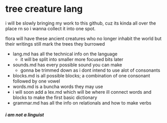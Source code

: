 # tree creature lang

i will be slowly bringing my work to this github, cuz its kinda all over the place rn so i wanna collect it into one spot.

flora will have these ancient creatures who no longer inhabit the world but their writings still mark the trees they burrowed

+ lang.md has all the technical info on the language
  + it will be split into smaller more focused bits later
+ sounds.md has every possible sound you can make
  + gonna be trimmed down as i dont intend to use alot of consonants
+ blocks.md is all possible blocks; a combination of one consonant followed by one vowel
+ words.md is a buncha words they may use
+ i will soon add a lex.md which will be where ill connect words and blocks to make the first basic dictionary
+ grammar.md has all the info on relationals and how to make verbs
##### i am not a linguist
